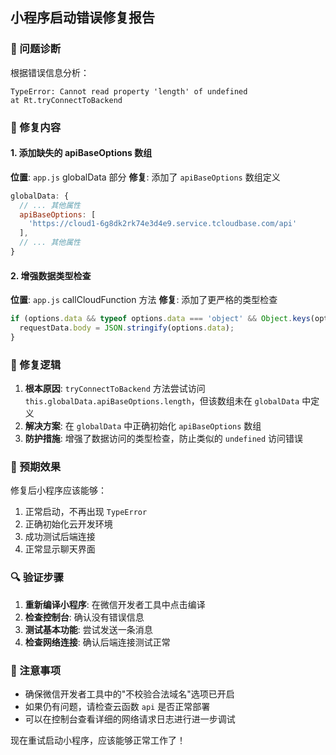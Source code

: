 ## 小程序启动错误修复报告

### 🐛 问题诊断

根据错误信息分析：
```
TypeError: Cannot read property 'length' of undefined
at Rt.tryConnectToBackend
```

### 🔧 修复内容

#### 1. 添加缺失的 apiBaseOptions 数组
**位置**: `app.js` globalData 部分
**修复**: 添加了 `apiBaseOptions` 数组定义
```javascript
globalData: {
  // ... 其他属性
  apiBaseOptions: [
    'https://cloud1-6g8dk2rk74e3d4e9.service.tcloudbase.com/api'
  ],
  // ... 其他属性
}
```

#### 2. 增强数据类型检查
**位置**: `app.js` callCloudFunction 方法
**修复**: 添加了更严格的类型检查
```javascript
if (options.data && typeof options.data === 'object' && Object.keys(options.data).length > 0) {
  requestData.body = JSON.stringify(options.data);
}
```

### 🎯 修复逻辑

1. **根本原因**: `tryConnectToBackend` 方法尝试访问 `this.globalData.apiBaseOptions.length`，但该数组未在 `globalData` 中定义
2. **解决方案**: 在 `globalData` 中正确初始化 `apiBaseOptions` 数组
3. **防护措施**: 增强了数据访问的类型检查，防止类似的 `undefined` 访问错误

### 🚀 预期效果

修复后小程序应该能够：
1. 正常启动，不再出现 `TypeError`
2. 正确初始化云开发环境
3. 成功测试后端连接
4. 正常显示聊天界面

### 🔍 验证步骤

1. **重新编译小程序**: 在微信开发者工具中点击编译
2. **检查控制台**: 确认没有错误信息
3. **测试基本功能**: 尝试发送一条消息
4. **检查网络连接**: 确认后端连接测试正常

### 📝 注意事项

- 确保微信开发者工具中的"不校验合法域名"选项已开启
- 如果仍有问题，请检查云函数 `api` 是否正常部署
- 可以在控制台查看详细的网络请求日志进行进一步调试

现在重试启动小程序，应该能够正常工作了！

